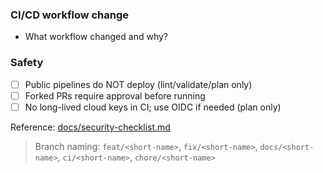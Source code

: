 ### CI/CD workflow change
- What workflow changed and why?

### Safety
- [ ] Public pipelines do NOT deploy (lint/validate/plan only)
- [ ] Forked PRs require approval before running
- [ ] No long-lived cloud keys in CI; use OIDC if needed (plan only)

Reference: [docs/security-checklist.md](docs/security-checklist.md)


> Branch naming: `feat/<short-name>`, `fix/<short-name>`, `docs/<short-name>`, `ci/<short-name>`, `chore/<short-name>`
